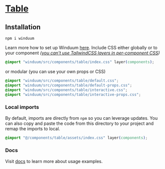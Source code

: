 # [Table](https://winduum.dev/docs/components/table.html)

## Installation
```shell
npm i winduum
```
Learn more how to set up Winduum [here](https://winduum.dev/docs/).
Include CSS either globally or to your component _([you can't use TailwindCSS layers in per-component CSS](https://tailwindcss.com/docs/adding-custom-styles#layers-and-per-component-css))_

```css
@import "winduum/src/components/table/index.css" layer(components);
```

or modular (you can use your own props or CSS)

```css
@import "winduum/src/components/table/default.css";
@import "winduum/src/components/table/default-props.css";
@import "winduum/src/components/table/interactive.css";
@import "winduum/src/components/table/interactive-props.css";
```

### Local imports
By default, imports are directly from `npm` so you can leverage updates.
You can also copy and paste the code from this directory to your project and remap the imports to local.

```css
@import "@/components/table/assets/index.css" layer(components);
```

### Docs
Visit [docs](https://winduum.dev/docs/components/table.html) to learn more about usage examples.

